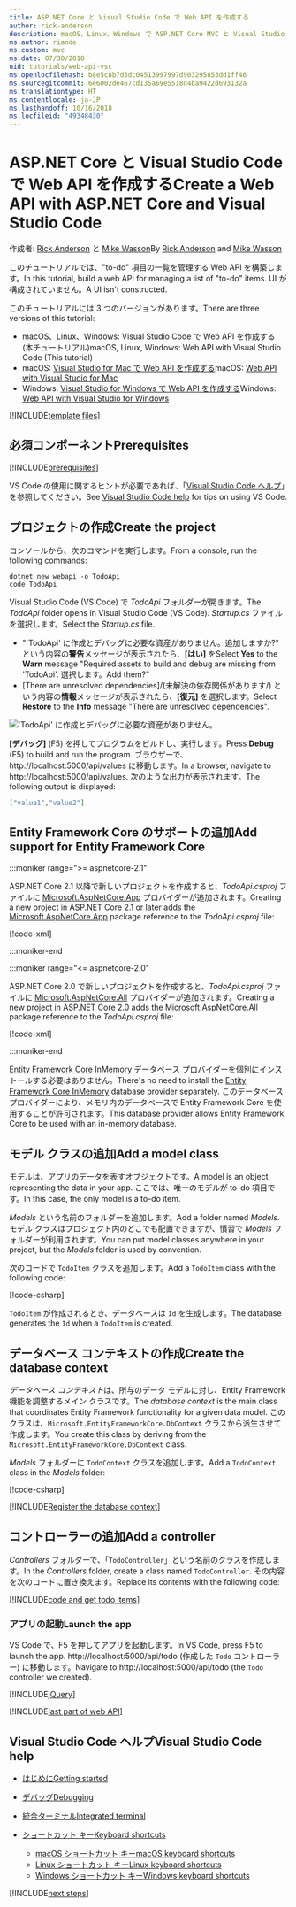 ```yaml
---
title: ASP.NET Core と Visual Studio Code で Web API を作成する
author: rick-anderson
description: macOS、Linux、Windows で ASP.NET Core MVC と Visual Studio Code を利用して Web API を構築する
ms.author: riande
ms.custom: mvc
ms.date: 07/30/2018
uid: tutorials/web-api-vsc
ms.openlocfilehash: b8e5c8b7d3dc04513997997d903295853dd1ff46
ms.sourcegitcommit: 6e6002de467cd135a69e5518d4ba9422d693132a
ms.translationtype: HT
ms.contentlocale: ja-JP
ms.lasthandoff: 10/16/2018
ms.locfileid: "49348430"
---
```

# <a name="create-a-web-api-with-aspnet-core-and-visual-studio-code"></a><span data-ttu-id="81b47-103">ASP.NET Core と Visual Studio Code で Web API を作成する</span><span class="sxs-lookup"><span data-stu-id="81b47-103">Create a Web API with ASP.NET Core and Visual Studio Code</span></span>

<span data-ttu-id="81b47-104">作成者: [Rick Anderson](https://twitter.com/RickAndMSFT) と [Mike Wasson](https://github.com/mikewasson)</span><span class="sxs-lookup"><span data-stu-id="81b47-104">By [Rick Anderson](https://twitter.com/RickAndMSFT) and [Mike Wasson](https://github.com/mikewasson)</span></span>

<span data-ttu-id="81b47-105">このチュートリアルでは、"to-do" 項目の一覧を管理する Web API を構築します。</span><span class="sxs-lookup"><span data-stu-id="81b47-105">In this tutorial, build a web API for managing a list of "to-do" items.</span></span> <span data-ttu-id="81b47-106">UI が構成されていません。</span><span class="sxs-lookup"><span data-stu-id="81b47-106">A UI isn't constructed.</span></span>

<span data-ttu-id="81b47-107">このチュートリアルには 3 つのバージョンがあります。</span><span class="sxs-lookup"><span data-stu-id="81b47-107">There are three versions of this tutorial:</span></span>

* <span data-ttu-id="81b47-108">macOS、Linux、Windows: Visual Studio Code で Web API を作成する (本チュートリアル)</span><span class="sxs-lookup"><span data-stu-id="81b47-108">macOS, Linux, Windows: Web API with Visual Studio Code (This tutorial)</span></span>
* <span data-ttu-id="81b47-109">macOS: [Visual Studio for Mac で Web API を作成する](xref:tutorials/first-web-api-mac)</span><span class="sxs-lookup"><span data-stu-id="81b47-109">macOS: [Web API with Visual Studio for Mac](xref:tutorials/first-web-api-mac)</span></span>
* <span data-ttu-id="81b47-110">Windows: [Visual Studio for Windows で Web API を作成する](xref:tutorials/first-web-api)</span><span class="sxs-lookup"><span data-stu-id="81b47-110">Windows: [Web API with Visual Studio for Windows](xref:tutorials/first-web-api)</span></span>

<!-- WARNING: The code AND images in this doc are used by uid: tutorials/web-api-vsc, tutorials/first-web-api-mac and tutorials/first-web-api. If you change any code/images in this tutorial, update uid: tutorials/web-api-vsc -->

[!INCLUDE[template files](../includes/webApi/intro.md)]

## <a name="prerequisites"></a><span data-ttu-id="81b47-111">必須コンポーネント</span><span class="sxs-lookup"><span data-stu-id="81b47-111">Prerequisites</span></span>

[!INCLUDE[prerequisites](~/includes/net-core-prereqs-vscode.md)]

<span data-ttu-id="81b47-112">VS Code の使用に関するヒントが必要であれば、「[Visual Studio Code ヘルプ](#visual-studio-code-help)」を参照してください。</span><span class="sxs-lookup"><span data-stu-id="81b47-112">See [Visual Studio Code help](#visual-studio-code-help) for tips on using VS Code.</span></span>

## <a name="create-the-project"></a><span data-ttu-id="81b47-113">プロジェクトの作成</span><span class="sxs-lookup"><span data-stu-id="81b47-113">Create the project</span></span>

<span data-ttu-id="81b47-114">コンソールから、次のコマンドを実行します。</span><span class="sxs-lookup"><span data-stu-id="81b47-114">From a console, run the following commands:</span></span>

```console
dotnet new webapi -o TodoApi
code TodoApi
```

<span data-ttu-id="81b47-115">Visual Studio Code (VS Code) で *TodoApi* フォルダーが開きます。</span><span class="sxs-lookup"><span data-stu-id="81b47-115">The *TodoApi* folder opens in Visual Studio Code (VS Code).</span></span> <span data-ttu-id="81b47-116">*Startup.cs* ファイルを選択します。</span><span class="sxs-lookup"><span data-stu-id="81b47-116">Select the *Startup.cs* file.</span></span>

* <span data-ttu-id="81b47-117">"'TodoApi' に作成とデバッグに必要な資産がありません。追加しますか?" という内容の**警告**メッセージが表示されたら、**[はい]** を</span><span class="sxs-lookup"><span data-stu-id="81b47-117">Select **Yes** to the **Warn** message "Required assets to build and debug are missing from 'TodoApi'.</span></span> <span data-ttu-id="81b47-118">選択します。</span><span class="sxs-lookup"><span data-stu-id="81b47-118">Add them?"</span></span>
* <span data-ttu-id="81b47-119">[There are unresolved dependencies]/(未解決の依存関係があります/) という内容の**情報**メッセージが表示されたら、**[復元]** を選択します。</span><span class="sxs-lookup"><span data-stu-id="81b47-119">Select **Restore** to the **Info** message "There are unresolved dependencies".</span></span>

<!-- uid: tutorials/first-mvc-app-xplat/start-mvc uses the pic below. If you change it, make sure it's consistent -->

!['TodoApi' に作成とデバッグに必要な資産がありません。](web-api-vsc/_static/vsc_restore.png)

<span data-ttu-id="81b47-123">**[デバッグ]** (F5) を押してプログラムをビルドし、実行します。</span><span class="sxs-lookup"><span data-stu-id="81b47-123">Press **Debug** (F5) to build and run the program.</span></span> <span data-ttu-id="81b47-124">ブラウザーで、 http://localhost:5000/api/values に移動します。</span><span class="sxs-lookup"><span data-stu-id="81b47-124">In a browser, navigate to http://localhost:5000/api/values.</span></span> <span data-ttu-id="81b47-125">次のような出力が表示されます。</span><span class="sxs-lookup"><span data-stu-id="81b47-125">The following output is displayed:</span></span>

```json
["value1","value2"]
```



## <a name="add-support-for-entity-framework-core"></a><span data-ttu-id="81b47-126">Entity Framework Core のサポートの追加</span><span class="sxs-lookup"><span data-stu-id="81b47-126">Add support for Entity Framework Core</span></span>

:::moniker range=">= aspnetcore-2.1"

<span data-ttu-id="81b47-127">ASP.NET Core 2.1 以降で新しいプロジェクトを作成すると、*TodoApi.csproj* ファイルに [Microsoft.AspNetCore.App](https://www.nuget.org/packages/Microsoft.AspNetCore.App) プロバイダーが追加されます。</span><span class="sxs-lookup"><span data-stu-id="81b47-127">Creating a new project in ASP.NET Core 2.1 or later adds the [Microsoft.AspNetCore.App](https://www.nuget.org/packages/Microsoft.AspNetCore.App) package reference to the *TodoApi.csproj* file:</span></span>

[!code-xml[](first-web-api/samples/2.1/TodoApi/TodoApi.csproj?name=snippet_Metapackage&highlight=2)]

:::moniker-end

:::moniker range="<= aspnetcore-2.0"

<span data-ttu-id="81b47-128">ASP.NET Core 2.0 で新しいプロジェクトを作成すると、*TodoApi.csproj* ファイルに [Microsoft.AspNetCore.All](https://www.nuget.org/packages/Microsoft.AspNetCore.All) プロバイダーが追加されます。</span><span class="sxs-lookup"><span data-stu-id="81b47-128">Creating a new project in ASP.NET Core 2.0 adds the [Microsoft.AspNetCore.All](https://www.nuget.org/packages/Microsoft.AspNetCore.All) package reference to the *TodoApi.csproj* file:</span></span>

[!code-xml[](first-web-api/samples/2.0/TodoApi/TodoApi.csproj?name=snippet_Metapackage&highlight=2)]

:::moniker-end

<span data-ttu-id="81b47-129">[Entity Framework Core InMemory](/ef/core/providers/in-memory/) データベース プロバイダーを個別にインストールする必要はありません。</span><span class="sxs-lookup"><span data-stu-id="81b47-129">There's no need to install the [Entity Framework Core InMemory](/ef/core/providers/in-memory/) database provider separately.</span></span> <span data-ttu-id="81b47-130">このデータベース プロバイダーにより、メモリ内のデータベースで Entity Framework Core を使用することが許可されます。</span><span class="sxs-lookup"><span data-stu-id="81b47-130">This database provider allows Entity Framework Core to be used with an in-memory database.</span></span>

## <a name="add-a-model-class"></a><span data-ttu-id="81b47-131">モデル クラスの追加</span><span class="sxs-lookup"><span data-stu-id="81b47-131">Add a model class</span></span>

<span data-ttu-id="81b47-132">モデルは、アプリのデータを表すオブジェクトです。</span><span class="sxs-lookup"><span data-stu-id="81b47-132">A model is an object representing the data in your app.</span></span> <span data-ttu-id="81b47-133">ここでは、唯一のモデルが to-do 項目です。</span><span class="sxs-lookup"><span data-stu-id="81b47-133">In this case, the only model is a to-do item.</span></span>

<span data-ttu-id="81b47-134">*Models* という名前のフォルダーを追加します。</span><span class="sxs-lookup"><span data-stu-id="81b47-134">Add a folder named *Models*.</span></span> <span data-ttu-id="81b47-135">モデル クラスはプロジェクト内のどこでも配置できますが、慣習で *Models* フォルダーが利用されます。</span><span class="sxs-lookup"><span data-stu-id="81b47-135">You can put model classes anywhere in your project, but the *Models* folder is used by convention.</span></span>

<span data-ttu-id="81b47-136">次のコードで `TodoItem` クラスを追加します。</span><span class="sxs-lookup"><span data-stu-id="81b47-136">Add a `TodoItem` class with the following code:</span></span>

[!code-csharp[](first-web-api/samples/2.0/TodoApi/Models/TodoItem.cs)]

<span data-ttu-id="81b47-137">`TodoItem` が作成されるとき、データベースは `Id` を生成します。</span><span class="sxs-lookup"><span data-stu-id="81b47-137">The database generates the `Id` when a `TodoItem` is created.</span></span>

## <a name="create-the-database-context"></a><span data-ttu-id="81b47-138">データベース コンテキストの作成</span><span class="sxs-lookup"><span data-stu-id="81b47-138">Create the database context</span></span>

<span data-ttu-id="81b47-139">*データベース コンテキスト*は、所与のデータ モデルに対し、Entity Framework 機能を調整するメイン クラスです。</span><span class="sxs-lookup"><span data-stu-id="81b47-139">The *database context* is the main class that coordinates Entity Framework functionality for a given data model.</span></span> <span data-ttu-id="81b47-140">このクラスは、`Microsoft.EntityFrameworkCore.DbContext` クラスから派生させて作成します。</span><span class="sxs-lookup"><span data-stu-id="81b47-140">You create this class by deriving from the `Microsoft.EntityFrameworkCore.DbContext` class.</span></span>

<span data-ttu-id="81b47-141">*Models* フォルダーに `TodoContext` クラスを追加します。</span><span class="sxs-lookup"><span data-stu-id="81b47-141">Add a `TodoContext` class in the *Models* folder:</span></span>

[!code-csharp[](first-web-api/samples/2.0/TodoApi/Models/TodoContext.cs)]

[!INCLUDE[Register the database context](../includes/webApi/register_dbContext.md)]

## <a name="add-a-controller"></a><span data-ttu-id="81b47-142">コントローラーの追加</span><span class="sxs-lookup"><span data-stu-id="81b47-142">Add a controller</span></span>

<span data-ttu-id="81b47-143">*Controllers* フォルダーで、「`TodoController`」という名前のクラスを作成します。</span><span class="sxs-lookup"><span data-stu-id="81b47-143">In the *Controllers* folder, create a class named `TodoController`.</span></span> <span data-ttu-id="81b47-144">その内容を次のコードに置き換えます。</span><span class="sxs-lookup"><span data-stu-id="81b47-144">Replace its contents with the following code:</span></span>

[!INCLUDE[code and get todo items](../includes/webApi/getTodoItems.md)]

### <a name="launch-the-app"></a><span data-ttu-id="81b47-145">アプリの起動</span><span class="sxs-lookup"><span data-stu-id="81b47-145">Launch the app</span></span>

<span data-ttu-id="81b47-146">VS Code で、F5 を押してアプリを起動します。</span><span class="sxs-lookup"><span data-stu-id="81b47-146">In VS Code, press F5 to launch the app.</span></span> <span data-ttu-id="81b47-147">http://localhost:5000/api/todo (作成した `Todo` コントローラー) に移動します。</span><span class="sxs-lookup"><span data-stu-id="81b47-147">Navigate to http://localhost:5000/api/todo (the `Todo` controller we created).</span></span>

[!INCLUDE[jQuery](../includes/webApi/add-jquery.md)]

[!INCLUDE[last part of web API](../includes/webApi/end.md)]

## <a name="visual-studio-code-help"></a><span data-ttu-id="81b47-148">Visual Studio Code ヘルプ</span><span class="sxs-lookup"><span data-stu-id="81b47-148">Visual Studio Code help</span></span>

* [<span data-ttu-id="81b47-149">はじめに</span><span class="sxs-lookup"><span data-stu-id="81b47-149">Getting started</span></span>](https://code.visualstudio.com/docs)
* [<span data-ttu-id="81b47-150">デバッグ</span><span class="sxs-lookup"><span data-stu-id="81b47-150">Debugging</span></span>](https://code.visualstudio.com/docs/editor/debugging)
* [<span data-ttu-id="81b47-151">統合ターミナル</span><span class="sxs-lookup"><span data-stu-id="81b47-151">Integrated terminal</span></span>](https://code.visualstudio.com/docs/editor/integrated-terminal)
* [<span data-ttu-id="81b47-152">ショートカット キー</span><span class="sxs-lookup"><span data-stu-id="81b47-152">Keyboard shortcuts</span></span>](https://code.visualstudio.com/docs/getstarted/keybindings#_keyboard-shortcuts-reference)

  * [<span data-ttu-id="81b47-153">macOS ショートカット キー</span><span class="sxs-lookup"><span data-stu-id="81b47-153">macOS keyboard shortcuts</span></span>](https://code.visualstudio.com/shortcuts/keyboard-shortcuts-macos.pdf)
  * [<span data-ttu-id="81b47-154">Linux ショートカット キー</span><span class="sxs-lookup"><span data-stu-id="81b47-154">Linux keyboard shortcuts</span></span>](https://code.visualstudio.com/shortcuts/keyboard-shortcuts-linux.pdf)
  * [<span data-ttu-id="81b47-155">Windows ショートカット キー</span><span class="sxs-lookup"><span data-stu-id="81b47-155">Windows keyboard shortcuts</span></span>](https://code.visualstudio.com/shortcuts/keyboard-shortcuts-windows.pdf)

[!INCLUDE[next steps](../includes/webApi/next.md)]
